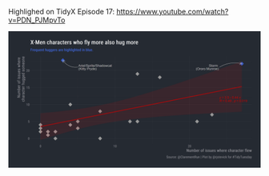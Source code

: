 Highlighed on TidyX Episode 17: https://www.youtube.com/watch?v=PDN_PJMpvTo

![ClaremontRun_plot.png](ClaremontRun_plot.png)
